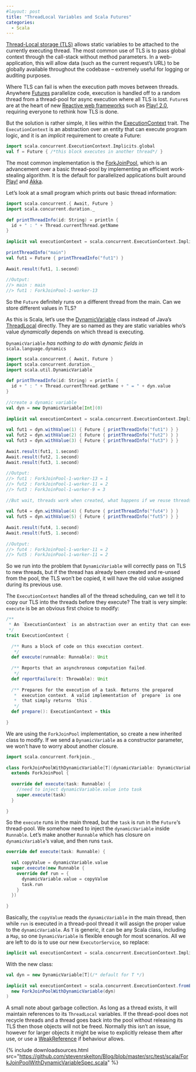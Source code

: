 ```yaml
---
#layout: post
title: "ThreadLocal Variables and Scala Futures"
categories:
  - Scala
---
```


[Thread-Local storage (TLS)](http://en.wikipedia.org/wiki/Thread-local_storage) allows static variables to be attached to the currently executing thread. The most common use of TLS is to pass global context through the call-stack without method parameters. In a web-application, this will allow data (such as the current request’s URL) to be globally available throughout the codebase – extremely useful for logging or auditing purposes.

Where TLS can fail is when the execution path moves between threads. Anywhere [Futures](http://docs.scala-lang.org/overviews/core/futures.html) parallelize code, execution is handled off to a random thread from a thread-pool for async execution where all TLS is lost. `Future`s are at the heart of new [Reactive web frameworks](http://www.reactivemanifesto.org/) such as [Play! 2.0](http://www.playframework.com/), requiring everyone to rethink how TLS is done.

But the solution is rather simple, it lies within the [ExecutionContext](https://github.com/scala/scala/blob/2.12.x/src/library/scala/concurrent/ExecutionContext.scala) trait. The `ExecutionContext` is an abstraction over an entity that can execute program logic, and it is an _implicit_ requirement to create a Future:

```scala
import scala.concurrent.ExecutionContext.Implicits.global
val f = Future { /*this block executes in another thread*/ }
```

The most common implementation is the [ForkJoinPool](https://github.com/scala/scala/blob/2.12.x/src/forkjoin/scala/concurrent/forkjoin/ForkJoinPool.java), which is an advancement over a basic thread-pool by implementing an efficient work-stealing algorithm. It is the default for parallelized applications built around [Play!](http://www.playframework.com/) and [Akka](http://akka.io/).

Let’s look at a small program which prints out basic thread information:

```scala
import scala.concurrent.{ Await, Future }
import scala.concurrent.duration._
 
def printThreadInfo(id: String) = println {
  id + " : " + Thread.currentThread.getName
}
 
implicit val executionContext = scala.concurrent.ExecutionContext.Implicits.global
 
printThreadInfo("main")
val fut1 = Future { printThreadInfo("fut1") }
 
Await.result(fut1, 1.second)
 
//Output:
//> main : main
//> fut1 : ForkJoinPool-1-worker-13
```

So the `Future` definitely runs on a different thread from the main. Can we store different values in TLS?

As this is Scala, let’s use the [DynamicVariable](http://www.scala-lang.org/api/2.10.0/scala/util/DynamicVariable.html) class instead of Java’s [ThreadLocal](http://docs.oracle.com/javase/6/docs/api/java/lang/ThreadLocal.html) directly. They are so named as they are static variables who’s value _dynamically_ depends on which thread is executing.

`DynamicVariable` *has nothing to do with dynamic fields in* `scala.language.dynamics`

```scala
import scala.concurrent.{ Await, Future }
import scala.concurrent.duration._
import scala.util.DynamicVariable
 
def printThreadInfo(id: String) = println {
  id + " : " + Thread.currentThread.getName + " = " + dyn.value
}
 
//create a dynamic variable
val dyn = new DynamicVariable[Int](0)
 
implicit val executionContext = scala.concurrent.ExecutionContext.Implicits.global
 
val fut1 = dyn.withValue(1) { Future { printThreadInfo("fut1") } }
val fut2 = dyn.withValue(2) { Future { printThreadInfo("fut2") } }
val fut3 = dyn.withValue(3) { Future { printThreadInfo("fut3") } }
 
Await.result(fut1, 1.second)
Await.result(fut2, 1.second)
Await.result(fut3, 1.second)
 
//Output:
//> fut1 : ForkJoinPool-1-worker-13 = 1
//> fut2 : ForkJoinPool-1-worker-11 = 2
//> fut3 : ForkJoinPool-1-worker-9 = 3
 
//But wait, threads work when created, what happens if we reuse threads already in the pool?
 
val fut4 = dyn.withValue(4) { Future { printThreadInfo("fut4") } }
val fut5 = dyn.withValue(5) { Future { printThreadInfo("fut5") } }
 
Await.result(fut4, 1.second)
Await.result(fut5, 1.second)
 
//Output:
//> fut4 : ForkJoinPool-1-worker-11 = 2
//> fut5 : ForkJoinPool-1-worker-11 = 2
```

So we run into the problem that `DynamicVariable` will correctly pass on TLS to new threads, but if the thread has already been created and re-unsed from the pool, the TLS won’t be copied, it will have the old value assigned during its previous use.

The `ExecutionContext` handles all of the thread scheduling, can we tell it to copy our TLS into the threads before they execute?
The trait is very simple: `execute` is be an obvious first choice to modify:

```scala
/**
 * An `ExecutionContext` is an abstraction over an entity that can execute program logic.
 */
trait ExecutionContext {  
 
  /** Runs a block of code on this execution context.
   */
  def execute(runnable: Runnable): Unit
   
  /** Reports that an asynchronous computation failed.
   */
  def reportFailure(t: Throwable): Unit
   
  /** Prepares for the execution of a task. Returns the prepared
   *  execution context. A valid implementation of `prepare` is one
   *  that simply returns `this`.
   */
  def prepare(): ExecutionContext = this
 
}
```

We are using the `ForkJoinPool` implementation, so create a new inherited class to modify. If we send a `DynamicVariable` as a constructor parameter, we won’t have to worry about another closure.

```scala
import scala.concurrent.forkjoin._
 
class ForkJoinPoolWithDynamicVariable[T](dynamicVariable: DynamicVariable[T]) 
  extends ForkJoinPool {
 
  override def execute(task: Runnable) {
    //need to inject dynamicVariable.value into task
    super.execute(task)
  }
 
}
```

So the `execute` runs in the main thread, but the `task` is run in the `Future`‘s thread-pool. We somehow need to inject the `dynamicVariable` inside `Runnable`. Let’s make another `Runnable` which has closure on `dynamicVariable`‘s value, and then runs `task`.

```scala
override def execute(task: Runnable) {
 
  val copyValue = dynamicVariable.value
  super.execute(new Runnable {
    override def run = {
      dynamicVariable.value = copyValue
      task.run
    }
  })
 
}
```

Basically, the `copyValue` reads the `dynamicVariable` in the main thread, then while `run` is executed in a thread-pool thread it will assign the proper value to the `dynamicVariable`. As `T` is generic, it can be any Scala class, including a `Map`, so one `DynamicVariable` is flexible enough for most scenarios. All we are left to do is to use our new `ExecutorService`, so replace:

```scala
implicit val executionContext = scala.concurrent.ExecutionContext.Implicits.global
```

With the new class:

```scala
val dyn = new DynamicVariable[T](/* default for T */)
 
implicit val executionContext = scala.concurrent.ExecutionContext.fromExecutorService(
  new ForkJoinPoolWithDynamicVariable(dyn)
)
```

A small note about garbage collection. As long as a thread exists, it will maintain references to its `ThreadLocal` variables. If the thread-pool does not recycle threads and a thread goes back into the pool without releasing its TLS then those objects will not be freed. Normally this isn’t an issue, however for larger objects it might be wise to explicitly release them after use, or use a [WeakReference](http://www.scala-lang.org/api/current/index.html#scala.ref.WeakReference) if behaviour allows.

{%
  include downloadsources.html
  src="https://github.com/stevenrskelton/Blog/blob/master/src/test/scala/ForkJoinPoolWithDynamicVariableSpec.scala"
%}
